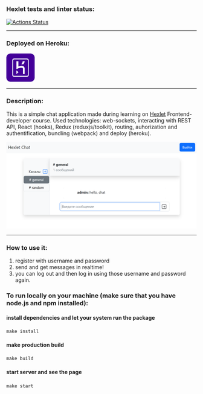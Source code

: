 ### Hexlet tests and linter status:
[![Actions Status](https://github.com/niyak93rus/frontend-project-lvl4/workflows/hexlet-check/badge.svg)](https://github.com/niyak93rus/frontend-project-lvl4/actions)
___

### Deployed on Heroku:
<a href="https://reactive-messenger-niyak93.herokuapp.com/" target="_blank">
  <img src="assets/heroku.png" alt="heroku logo" width="75"/>
</a>

___

### Description:
This is a simple chat application made during learning on <a href="https://hexlet.io/" target="_blank">Hexlet</a> Frontend-developer course.
Used technologies: web-sockets, interacting with REST API, React (hooks), Redux (reduxjs/toolkit), routing, auhorization and authentification, bundling (webpack) and deploy (heroku).

<img src="assets/app screenshot.png" alt="screenshot" width="650"/>

___

### How to use it: 
1) register with username and password
2) send and get messages in realtime!
3) you can log out and then log in using those username and password again.

### To run locally on your machine (make sure that you have node.js and npm installed):
  #### install dependencies and let your system run the package
  `make install`

  #### make production build
  `make build`

  #### start server and see the page
  `make start`
